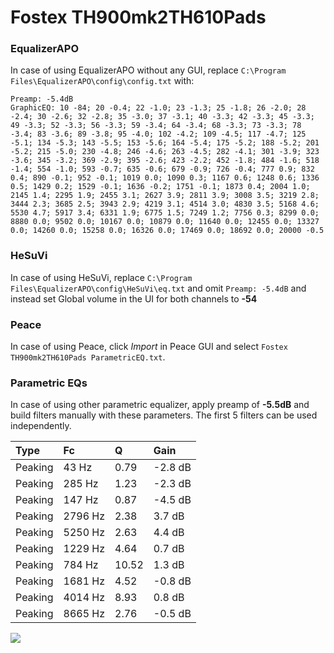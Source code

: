 # Fostex TH900mk2TH610Pads

### EqualizerAPO
In case of using EqualizerAPO without any GUI, replace `C:\Program Files\EqualizerAPO\config\config.txt`
with:
```
Preamp: -5.4dB
GraphicEQ: 10 -84; 20 -0.4; 22 -1.0; 23 -1.3; 25 -1.8; 26 -2.0; 28 -2.4; 30 -2.6; 32 -2.8; 35 -3.0; 37 -3.1; 40 -3.3; 42 -3.3; 45 -3.3; 49 -3.3; 52 -3.3; 56 -3.3; 59 -3.4; 64 -3.4; 68 -3.3; 73 -3.3; 78 -3.4; 83 -3.6; 89 -3.8; 95 -4.0; 102 -4.2; 109 -4.5; 117 -4.7; 125 -5.1; 134 -5.3; 143 -5.5; 153 -5.6; 164 -5.4; 175 -5.2; 188 -5.2; 201 -5.2; 215 -5.0; 230 -4.8; 246 -4.6; 263 -4.5; 282 -4.1; 301 -3.9; 323 -3.6; 345 -3.2; 369 -2.9; 395 -2.6; 423 -2.2; 452 -1.8; 484 -1.6; 518 -1.4; 554 -1.0; 593 -0.7; 635 -0.6; 679 -0.9; 726 -0.4; 777 0.9; 832 0.4; 890 -0.1; 952 -0.1; 1019 0.0; 1090 0.3; 1167 0.6; 1248 0.6; 1336 0.5; 1429 0.2; 1529 -0.1; 1636 -0.2; 1751 -0.1; 1873 0.4; 2004 1.0; 2145 1.4; 2295 1.9; 2455 3.1; 2627 3.9; 2811 3.9; 3008 3.5; 3219 2.8; 3444 2.3; 3685 2.5; 3943 2.9; 4219 3.1; 4514 3.0; 4830 3.5; 5168 4.6; 5530 4.7; 5917 3.4; 6331 1.9; 6775 1.5; 7249 1.2; 7756 0.3; 8299 0.0; 8880 0.0; 9502 0.0; 10167 0.0; 10879 0.0; 11640 0.0; 12455 0.0; 13327 0.0; 14260 0.0; 15258 0.0; 16326 0.0; 17469 0.0; 18692 0.0; 20000 -0.5
```

### HeSuVi
In case of using HeSuVi, replace `C:\Program Files\EqualizerAPO\config\HeSuVi\eq.txt` and omit `Preamp:
-5.4dB` and instead set Global volume in the UI for both channels to **-54**

### Peace
In case of using Peace, click *Import* in Peace GUI and select `Fostex TH900mk2TH610Pads ParametricEQ.txt`.

### Parametric EQs
In case of using other parametric equalizer, apply preamp of **-5.5dB** and build filters manually with
these parameters. The first 5 filters can be used independently.

| Type    | Fc      |     Q | Gain    |
|:--------|:--------|:------|:--------|
| Peaking | 43 Hz   |  0.79 | -2.8 dB |
| Peaking | 285 Hz  |  1.23 | -2.3 dB |
| Peaking | 147 Hz  |  0.87 | -4.5 dB |
| Peaking | 2796 Hz |  2.38 | 3.7 dB  |
| Peaking | 5250 Hz |  2.63 | 4.4 dB  |
| Peaking | 1229 Hz |  4.64 | 0.7 dB  |
| Peaking | 784 Hz  | 10.52 | 1.3 dB  |
| Peaking | 1681 Hz |  4.52 | -0.8 dB |
| Peaking | 4014 Hz |  8.93 | 0.8 dB  |
| Peaking | 8665 Hz |  2.76 | -0.5 dB |

![](https://raw.githubusercontent.com/jaakkopasanen/AutoEq/master/results/innerfidelity/sbaf-serious/Fostex%20TH900mk2TH610Pads/Fostex%20TH900mk2TH610Pads.png)